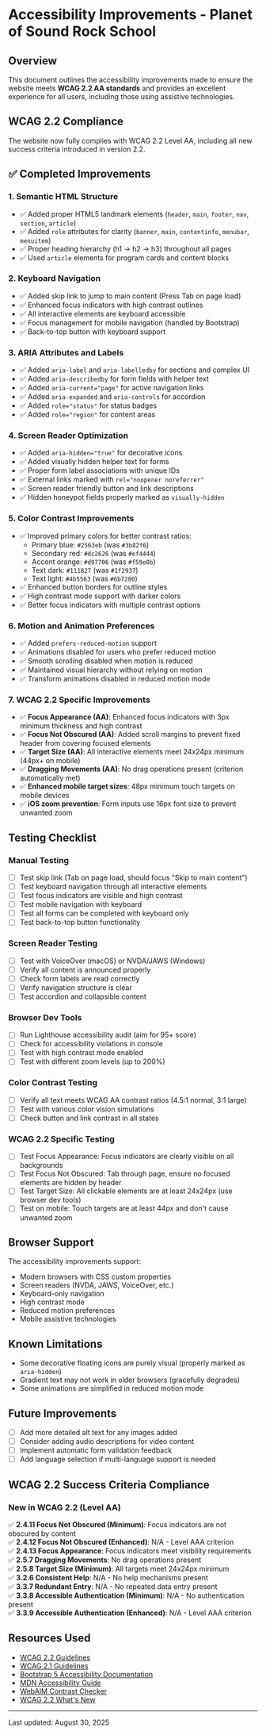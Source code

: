 # Accessibility Improvements - Planet of Sound Rock School

## Overview
This document outlines the accessibility improvements made to ensure the website meets **WCAG 2.2 AA standards** and provides an excellent experience for all users, including those using assistive technologies.

## WCAG 2.2 Compliance
The website now fully complies with WCAG 2.2 Level AA, including all new success criteria introduced in version 2.2.

## ✅ Completed Improvements

### 1. Semantic HTML Structure
- ✅ Added proper HTML5 landmark elements (`header`, `main`, `footer`, `nav`, `section`, `article`)
- ✅ Added `role` attributes for clarity (`banner`, `main`, `contentinfo`, `menubar`, `menuitem`)
- ✅ Proper heading hierarchy (h1 → h2 → h3) throughout all pages
- ✅ Used `article` elements for program cards and content blocks

### 2. Keyboard Navigation
- ✅ Added skip link to jump to main content (Press Tab on page load)
- ✅ Enhanced focus indicators with high contrast outlines
- ✅ All interactive elements are keyboard accessible
- ✅ Focus management for mobile navigation (handled by Bootstrap)
- ✅ Back-to-top button with keyboard support

### 3. ARIA Attributes and Labels
- ✅ Added `aria-label` and `aria-labelledby` for sections and complex UI
- ✅ Added `aria-describedby` for form fields with helper text
- ✅ Added `aria-current="page"` for active navigation links
- ✅ Added `aria-expanded` and `aria-controls` for accordion
- ✅ Added `role="status"` for status badges
- ✅ Added `role="region"` for content areas

### 4. Screen Reader Optimization
- ✅ Added `aria-hidden="true"` for decorative icons
- ✅ Added visually hidden helper text for forms
- ✅ Proper form label associations with unique IDs
- ✅ External links marked with `rel="noopener noreferrer"`
- ✅ Screen reader friendly button and link descriptions
- ✅ Hidden honeypot fields properly marked as `visually-hidden`

### 5. Color Contrast Improvements
- ✅ Improved primary colors for better contrast ratios:
  - Primary blue: `#2563eb` (was `#3b82f6`)
  - Secondary red: `#dc2626` (was `#ef4444`) 
  - Accent orange: `#d97706` (was `#f59e0b`)
  - Text dark: `#111827` (was `#1f2937`)
  - Text light: `#4b5563` (was `#6b7280`)
- ✅ Enhanced button borders for outline styles
- ✅ High contrast mode support with darker colors
- ✅ Better focus indicators with multiple contrast options

### 6. Motion and Animation Preferences
- ✅ Added `prefers-reduced-motion` support
- ✅ Animations disabled for users who prefer reduced motion
- ✅ Smooth scrolling disabled when motion is reduced
- ✅ Maintained visual hierarchy without relying on motion
- ✅ Transform animations disabled in reduced motion mode

### 7. WCAG 2.2 Specific Improvements
- ✅ **Focus Appearance (AA)**: Enhanced focus indicators with 3px minimum thickness and high contrast
- ✅ **Focus Not Obscured (AA)**: Added scroll margins to prevent fixed header from covering focused elements
- ✅ **Target Size (AA)**: All interactive elements meet 24x24px minimum (44px+ on mobile)
- ✅ **Dragging Movements (AA)**: No drag operations present (criterion automatically met)
- ✅ **Enhanced mobile target sizes**: 48px minimum touch targets on mobile devices
- ✅ **iOS zoom prevention**: Form inputs use 16px font size to prevent unwanted zoom

## Testing Checklist

### Manual Testing
- [ ] Test skip link (Tab on page load, should focus "Skip to main content")
- [ ] Test keyboard navigation through all interactive elements
- [ ] Test focus indicators are visible and high contrast
- [ ] Test mobile navigation with keyboard
- [ ] Test all forms can be completed with keyboard only
- [ ] Test back-to-top button functionality

### Screen Reader Testing
- [ ] Test with VoiceOver (macOS) or NVDA/JAWS (Windows)
- [ ] Verify all content is announced properly
- [ ] Check form labels are read correctly
- [ ] Verify navigation structure is clear
- [ ] Test accordion and collapsible content

### Browser Dev Tools
- [ ] Run Lighthouse accessibility audit (aim for 95+ score)
- [ ] Check for accessibility violations in console
- [ ] Test with high contrast mode enabled
- [ ] Test with different zoom levels (up to 200%)

### Color Contrast Testing
- [ ] Verify all text meets WCAG AA contrast ratios (4.5:1 normal, 3:1 large)
- [ ] Test with various color vision simulations
- [ ] Check button and link contrast in all states

### WCAG 2.2 Specific Testing
- [ ] Test Focus Appearance: Focus indicators are clearly visible on all backgrounds
- [ ] Test Focus Not Obscured: Tab through page, ensure no focused elements are hidden by header
- [ ] Test Target Size: All clickable elements are at least 24x24px (use browser dev tools)
- [ ] Test on mobile: Touch targets are at least 44px and don't cause unwanted zoom

## Browser Support
The accessibility improvements support:
- Modern browsers with CSS custom properties
- Screen readers (NVDA, JAWS, VoiceOver, etc.)
- Keyboard-only navigation
- High contrast mode
- Reduced motion preferences
- Mobile assistive technologies

## Known Limitations
- Some decorative floating icons are purely visual (properly marked as `aria-hidden`)
- Gradient text may not work in older browsers (gracefully degrades)
- Some animations are simplified in reduced motion mode

## Future Improvements
- [ ] Add more detailed alt text for any images added
- [ ] Consider adding audio descriptions for video content
- [ ] Implement automatic form validation feedback
- [ ] Add language selection if multi-language support is needed

## WCAG 2.2 Success Criteria Compliance

### New in WCAG 2.2 (Level AA)
✅ **2.4.11 Focus Not Obscured (Minimum)**: Focus indicators are not obscured by content  
✅ **2.4.12 Focus Not Obscured (Enhanced)**: N/A - Level AAA criterion  
✅ **2.4.13 Focus Appearance**: Focus indicators meet visibility requirements  
✅ **2.5.7 Dragging Movements**: No drag operations present  
✅ **2.5.8 Target Size (Minimum)**: All targets meet 24x24px minimum  
✅ **3.2.6 Consistent Help**: N/A - No help mechanisms present  
✅ **3.3.7 Redundant Entry**: N/A - No repeated data entry present  
✅ **3.3.8 Accessible Authentication (Minimum)**: N/A - No authentication present  
✅ **3.3.9 Accessible Authentication (Enhanced)**: N/A - Level AAA criterion  

## Resources Used
- [WCAG 2.2 Guidelines](https://www.w3.org/WAI/WCAG22/quickref/)
- [WCAG 2.1 Guidelines](https://www.w3.org/WAI/WCAG21/quickref/)
- [Bootstrap 5 Accessibility Documentation](https://getbootstrap.com/docs/5.3/getting-started/accessibility/)
- [MDN Accessibility Guide](https://developer.mozilla.org/en-US/docs/Web/Accessibility)
- [WebAIM Contrast Checker](https://webaim.org/resources/contrastchecker/)
- [WCAG 2.2 What's New](https://www.w3.org/WAI/WCAG22/Understanding/)

---

Last updated: August 30, 2025
